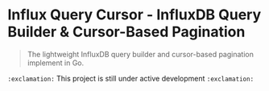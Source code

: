 # Influx Query Cursor - InfluxDB Query Builder & Cursor-Based Pagination

> The lightweight InfluxDB query builder and cursor-based pagination implement in Go.

`:exclamation:` This project is still under active development `:exclamation:`
